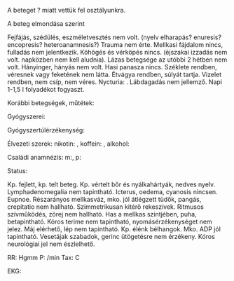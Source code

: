 A beteget ? miatt vettük fel osztályunkra.

 

A beteg elmondása szerint

Fejfájás, szédülés, eszméletvesztés nem volt. (nyelv elharapás? enuresis? encopresis? heteroanamnesis?) Trauma nem érte. Mellkasi fájdalom nincs, fulladás nem jelentkezik. Köhögés és vérköpés nincs. (éjszakai izzadás nem volt. napközben nem kell aludnia). Lázas betegsége az utóbbi 2 hétben nem volt. Hányinger, hányás nem volt. Hasi panasza nincs. Széklete rendben, véresnek vagy feketének nem látta. Étvágya rendben, súlyát tartja. Vizelet rendben, nem csíp, nem véres. Nycturia: . Lábdagadás nem jellemző. Napi 1-1,5 l folyadékot fogyaszt. 

 

Korábbi betegségek, műtétek:

 

Gyógyszerei:

 

Gyógyszertúlérzékenység:

 

 

Élvezeti szerek: nikotin: , koffein: , alkohol:

 

Családi anamnézis: m:, p:

 

Status:

Kp. fejlett, kp. telt beteg. Kp. vértelt bőr és nyálkahártyák, nedves   nyelv. Lymphadenomegalia nem tapintható. Icterus, oedema, cyanosis nincsen. Eupnoe. Részarányos mellkasváz, mko. jól átlégzett tüdők, pangás, crepitatio nem hallható. Szimmetrikusan kitérő rekeszívek. Ritmusos szívműködés, zörej nem hallható. Has a mellkas szintjében, puha, betapintható. Kóros terime nem tapintható, nyomásérzékenységet nem jelez. Máj elérhető, lép nem tapintható. Kp. élénk bélhangok. Mko. ADP jól tapintható. Vesetájak szabadok, gerinc ütögetésre nem érzékeny. Kóros neurológiai jel nem észlelhető.

RR: Hgmm P: /min Tax: C 

 

EKG:
